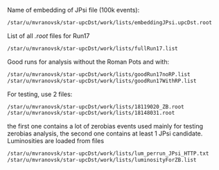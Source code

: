 Name of embedding of JPsi file (100k events):

```bash
/star/u/mvranovsk/star-upcDst/work/lists/embeddingJPsi.upcDst.root
```

List of all *.root* files for Run17

```bash
/star/u/mvranovsk/star-upcDst/work/lists/fullRun17.list
```

Good runs for analysis without the Roman Pots and with:

```bash
/star/u/mvranovsk/star-upcDst/work/lists/goodRun17noRP.list
/star/u/mvranovsk/star-upcDst/work/lists/goodRun17WithRP.list
```

For testing, use 2 files:

```bash
/star/u/mvranovsk/star-upcDst/work/lists/18119020_ZB.root
/star/u/mvranovsk/star-upcDst/work/lists/18148031.root
```

the first one contains a lot of zerobias events used mainly for testing zerobias analysis, the second one contains at least 1 JPsi candidate. Luminosities are loaded from files 

```bash
/star/u/mvranovsk/star-upcDst/work/lists/lum_perrun_JPsi_HTTP.txt
/star/u/mvranovsk/star-upcDst/work/lists/luminosityForZB.list
```

